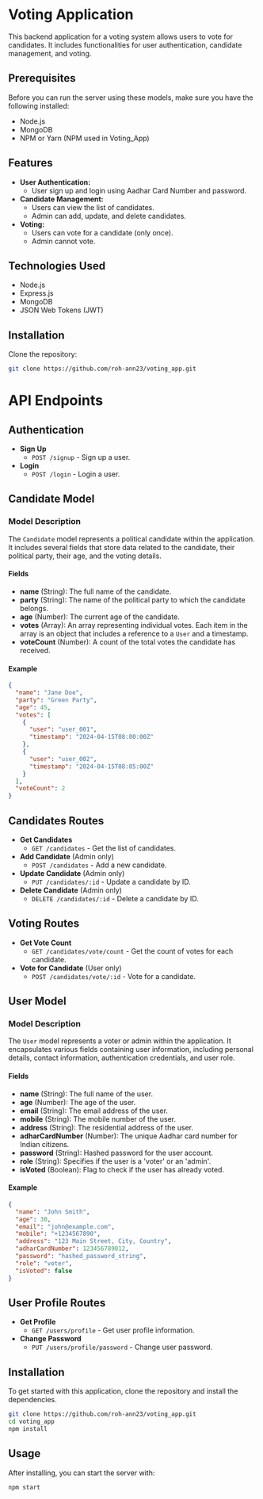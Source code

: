 # Voting Application

This backend application for a voting system allows users to vote for candidates. It includes functionalities for user authentication, candidate management, and voting.

## Prerequisites

Before you can run the server using these models, make sure you have the following installed:
- Node.js
- MongoDB
- NPM or Yarn (NPM used in Voting_App)

## Features

- **User Authentication:**
  - User sign up and login using Aadhar Card Number and password.
- **Candidate Management:**
  - Users can view the list of candidates.
  - Admin can add, update, and delete candidates.
- **Voting:**
  - Users can vote for a candidate (only once).
  - Admin cannot vote.

## Technologies Used

- Node.js
- Express.js
- MongoDB
- JSON Web Tokens (JWT)

## Installation

Clone the repository:

```bash
git clone https://github.com/roh-ann23/voting_app.git
```

# API Endpoints

## Authentication

- **Sign Up**
  - `POST /signup` - Sign up a user.
- **Login**
  - `POST /login` - Login a user.

## Candidate Model 

### Model Description

The `Candidate` model represents a political candidate within the application. It includes several fields that store data related to the candidate, their political party, their age, and the voting details.

#### Fields

- **name** (String): The full name of the candidate.
- **party** (String): The name of the political party to which the candidate belongs.
- **age** (Number): The current age of the candidate.
- **votes** (Array): An array representing individual votes. Each item in the array is an object that includes a reference to a `User` and a timestamp.
- **voteCount** (Number): A count of the total votes the candidate has received.

#### Example

```json
{
  "name": "Jane Doe",
  "party": "Green Party",
  "age": 45,
  "votes": [
    {
      "user": "user_001",
      "timestamp": "2024-04-15T08:00:00Z"
    },
    {
      "user": "user_002",
      "timestamp": "2024-04-15T08:05:00Z"
    }
  ],
  "voteCount": 2
}
```
## Candidates Routes

- **Get Candidates**
  - `GET /candidates` - Get the list of candidates.
- **Add Candidate** (Admin only)
  - `POST /candidates` - Add a new candidate.
- **Update Candidate** (Admin only)
  - `PUT /candidates/:id` - Update a candidate by ID.
- **Delete Candidate** (Admin only)
  - `DELETE /candidates/:id` - Delete a candidate by ID.

## Voting Routes

- **Get Vote Count**
  - `GET /candidates/vote/count` - Get the count of votes for each candidate.
- **Vote for Candidate** (User only)
  - `POST /candidates/vote/:id` - Vote for a candidate.

## User Model 

### Model Description

The `User` model represents a voter or admin within the application. It encapsulates various fields containing user information, including personal details, contact information, authentication credentials, and user role.

#### Fields

- **name** (String): The full name of the user.
- **age** (Number): The age of the user.
- **email** (String): The email address of the user.
- **mobile** (String): The mobile number of the user.
- **address** (String): The residential address of the user.
- **adharCardNumber** (Number): The unique Aadhar card number for Indian citizens.
- **password** (String): Hashed password for the user account.
- **role** (String): Specifies if the user is a 'voter' or an 'admin'.
- **isVoted** (Boolean): Flag to check if the user has already voted.

#### Example

```json
{
  "name": "John Smith",
  "age": 30,
  "email": "john@example.com",
  "mobile": "+1234567890",
  "address": "123 Main Street, City, Country",
  "adharCardNumber": 123456789012,
  "password": "hashed_password_string",
  "role": "voter",
  "isVoted": false
}
```

## User Profile Routes

- **Get Profile**
  - `GET /users/profile` - Get user profile information.
- **Change Password**
  - `PUT /users/profile/password` - Change user password.

## Installation

To get started with this application, clone the repository and install the dependencies.

```bash
git clone https://github.com/roh-ann23/voting_app.git
cd voting_app
npm install
```

## Usage
After installing, you can start the server with:
```bash
npm start
```
